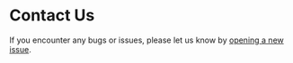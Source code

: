 # Contact Us

If you encounter any bugs or issues, please let us know by
[opening a new issue](https://github.com/Munich-Quantum-Software-Stack/QIR2Qiskit/issues).